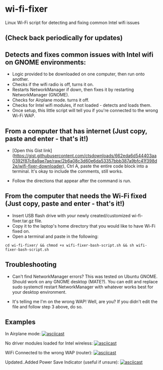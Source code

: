# wi-fi-fixer
Linux Wi-Fi script for detecting and fixing common Intel wifi issues

## (Check back periodically for updates) 


## Detects and fixes common issues with Intel wifi on GNOME environments:

- Logic provided to be downloaded on one computer, then run onto another.
- Checks if the wifi radio is off, turns it on.
- Restarts NetworkManager if down, then fixes it by restarting NetworkManager (GNOME).
- Checks for Airplane mode. turns it off.
- Checks for Intel wifi modules, if not loaded - detects and loads them.
- Once setup, this little script will tell you if you're connected to the wrong Wi-Fi WAP.



## From a computer that has internet (Just copy, paste and enter - that's it!)

- [Open this Gist link] (https://gist.githubusercontent.com/ctsdownloads/662eda6d544403aa0392f87c8a9ae7ae/raw/2b6a08c3d60e6da53357bbb387a9bfc41f398d2e/wifi-fixer-downloader), Ctrl A, paste the entire code block into a terminal. It's okay to include the comments, still works.

- Follow the directions that appear after the command is run.



## From the computer that needs the Wi-Fi fixed (Just copy, paste and enter - that's it!)

- Insert USB flash drive with your newly created/customized wi-fi-fixer.tar.gz file.
- Copy it to the laptop's home directory that you would like to have Wi-Fi fixed on.
- Open a terminal and paste in the following:

```cd wi-fi-fixer/ && chmod +x wifi-fixer-bash-script.sh && sh wifi-fixer-bash-script.sh```




## Troubleshooting

- Can't find NetworkManager errors? This was tested on Ubuntu GNOME. Should work on any GNOME desktop (MATE?). You can edit and replace sudo systemctl restart NetworkManager with whatever works best for your desktop environment.

- It's telling me I'm on the wrong WAP! Well, are you? If you didn't edit the file and follow step 3 above, do so.





## Examples

In Airplane mode:
[![asciicast](https://asciinema.org/a/557456.svg)](https://asciinema.org/a/557456)

No driver modules loaded for Intel wireless:
[![asciicast](https://asciinema.org/a/557452.svg)](https://asciinema.org/a/557452)

WiFi Connected to the wrong WAP (router):
[![asciicast](https://asciinema.org/a/557458.svg)](https://asciinema.org/a/557458)

Updated..Added Power Save Indicator (useful if unsure):
[![asciicast](https://asciinema.org/a/557462.svg)](https://asciinema.org/a/557462)

